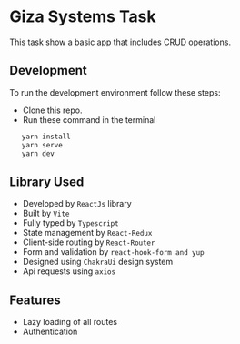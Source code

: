 # Giza Systems Task

This task show a basic app that includes CRUD operations.


## Development
To run the development environment follow these steps:
- Clone this repo.
- Run these command in the terminal
 ```bash
	yarn install
	yarn serve
	yarn dev
```

## Library Used

- Developed by `ReactJs` library
- Built by `Vite`
- Fully typed by `Typescript`
- State management by `React-Redux`
- Client-side routing by `React-Router`
- Form and validation by `react-hook-form and yup`
- Designed using `ChakraUi` design system
- Api requests using `axios`

## Features
- Lazy loading of all routes
- Authentication
